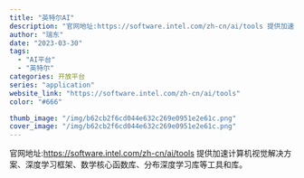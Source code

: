 ```yaml
---
title: "英特尔AI"
description: "官网地址:https://software.intel.com/zh-cn/ai/tools 提供加速计算机视觉解决方案"
author: "瑞东"
date: "2023-03-30"
tags:
  - "AI平台"
  - "英特尔"
categories: 开放平台
series: "application"
website_link: "https://software.intel.com/zh-cn/ai/tools"
color: "#666"

thumb_image: "/img/b62cb2f6cd044e632c269e0951e2e61c.png"
cover_image: "/img/b62cb2f6cd044e632c269e0951e2e61c.png"
---
```


官网地址:https://software.intel.com/zh-cn/ai/tools 提供加速计算机视觉解决方案、深度学习框架、数学核心函数库、分布深度学习库等工具和库。